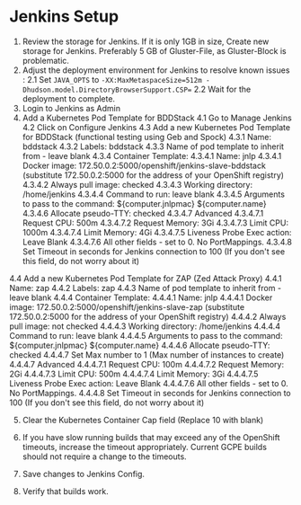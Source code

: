 Jenkins Setup
======================

1. Review the storage for Jenkins.  If it is only 1GB in size, Create new storage for Jenkins.  Preferably 5 GB of Gluster-File, as Gluster-Block is problematic.
2. Adjust the deployment environment for Jenkins to resolve known issues :
  2.1 Set `JAVA_OPTS` to `-XX:MaxMetaspaceSize=512m -Dhudson.model.DirectoryBrowserSupport.CSP=`
  2.2 Wait for the deployment to complete.
3. Login to Jenkins as Admin
4. Add a Kubernetes Pod Template for BDDStack
4.1 Go to Manage Jenkins
4.2 Click on Configure Jenkins
4.3 Add a new Kubernetes Pod Template for BDDStack (functional testing using Geb and Spock)
4.3.1 Name:  bddstack
4.3.2 Labels: bddstack
4.3.3 Name of pod template to inherit from - leave blank
4.3.4 Container Template:
4.3.4.1 Name:  jnlp
4.3.4.1 Docker image: 172.50.0.2:5000/openshift/jenkins-slave-bddstack  (substitute 172.50.0.2:5000 for the address of your OpenShift registry)
4.3.4.2 Always pull image:  checked
4.3.4.3 Working directory: /home/jenkins
4.3.4.4 Command to run:  leave blank
4.3.4.5 Arguments to pass to the command:  ${computer.jnlpmac} ${computer.name}
4.3.4.6 Allocate pseudo-TTY: checked
4.3.4.7 Advanced
4.3.4.7.1 Request CPU:  500m
4.3.4.7.2 Request Memory: 3Gi
4.3.4.7.3 Limit CPU: 1000m
4.3.4.7.4 Limit Memory: 4Gi
4.3.4.7.5 Liveness Probe Exec action: Leave Blank
4.3.4.7.6 All other fields - set to 0.  No PortMappings.
4.3.4.8 Set Timeout in seconds for Jenkins connection to 100  (If you don't see this field, do not worry about it)

4.4 Add a new Kubernetes Pod Template for ZAP (Zed Attack Proxy)
4.4.1 Name:  zap
4.4.2 Labels: zap
4.4.3 Name of pod template to inherit from - leave blank
4.4.4 Container Template:
4.4.4.1 Name:  jnlp
4.4.4.1 Docker image: 172.50.0.2:5000/openshift/jenkins-slave-zap (substitute 172.50.0.2:5000 for the address of your OpenShift registry)
4.4.4.2 Always pull image:  not checked
4.4.4.3 Working directory: /home/jenkins
4.4.4.4 Command to run:  leave blank
4.4.4.5 Arguments to pass to the command:  ${computer.jnlpmac} ${computer.name}
4.4.4.6 Allocate pseudo-TTY: checked
4.4.4.7 Set Max number to 1 (Max number of instances to create) 
4.4.4.7 Advanced
4.4.4.7.1 Request CPU:  100m
4.4.4.7.2 Request Memory: 2Gi
4.4.4.7.3 Limit CPU: 500m
4.4.4.7.4 Limit Memory: 3Gi
4.4.4.7.5 Liveness Probe Exec action: Leave Blank
4.4.4.7.6 All other fields - set to 0.  No PortMappings.
4.4.4.8 Set Timeout in seconds for Jenkins connection to 100  (If you don't see this field, do not worry about it)

5. Clear the Kubernetes Container Cap field (Replace 10 with blank)

6.  If you have slow running builds that may exceed any of the OpenShift timeouts, increase the timeout appropriately.  Current GCPE builds should not require a change to the timeouts.

7. Save changes to Jenkins Config. 

8.  Verify that builds work.